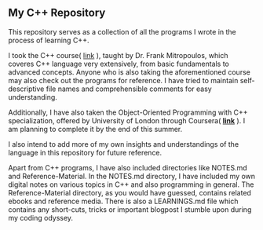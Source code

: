 ## My C++ Repository

This repository serves as a collection of all the programs I wrote in the process of learning C++. 

I took the C++ course( [link](https://www.udemy.com/course/beginning-c-plus-plus-programming/?couponCode=KEEPLEARNING) ), taught by  Dr. Frank Mitropoulos, which coveres C++ language very extensively, from basic fundamentals to advanced concepts. Anyone who is also taking the aforementioned course may also check out the programs for reference. I have tried to maintain self-descriptive file names and comprehensible comments for easy understanding.

Additionally, I have also taken the Object-Oriented Programming with C++ specialization, offered by University of London through Coursera( [**link**](https://www.coursera.org/specializations/object-oriented-programming-s12n) ). I am planning to complete it by the end of this summer.

I also intend to add more of my own insights and understandings of the language in this repository for future reference. 

Apart from C++ programs, I have also included directories like NOTES.md and Reference-Material. In the NOTES.md directory, I have included my own digital notes on various topics in C++ and also programming in general. The Reference-Material directory, as you would have guessed, contains related ebooks and reference media. There is also a LEARNINGS.md file which contains any short-cuts, tricks or important blogpost I stumble upon during my coding odyssey.
